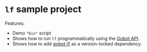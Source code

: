# `lf` sample project

Features:

- Demo `"bin"` script
- Shows how to run `lf` programmatically using the [Gobot API](https://github.com/benallfree/gobot/tree/v1.0.0-alpha.35/docs/readme.md).
- Shows how to add [gobot-lf](https://www.npmjs.com/package/gobot-lf) as a version-locked dependency.
